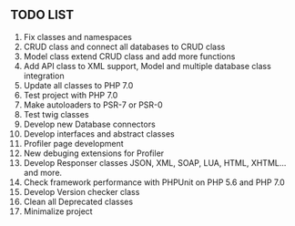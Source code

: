 TODO LIST
----

1. Fix classes and namespaces
3. CRUD class and connect all databases to CRUD class
4. Model class extend CRUD class and add more functions
5. Add API class to XML support, Model and multiple database class integration
6. Update all classes to PHP 7.0 
7. Test project with PHP 7.0
8. Make autoloaders to PSR-7 or PSR-0
9. Test twig classes
10. Develop new Database connectors
11. Develop interfaces and abstract classes
12. Profiler page development
13. New debuging extensions for Profiler
14. Develop Responser classes JSON, XML, SOAP, LUA, HTML, XHTML... and more.
15. Check framework performance with PHPUnit on PHP 5.6 and PHP 7.0
16. Develop Version checker class
17. Clean all Deprecated classes
18. Minimalize project
